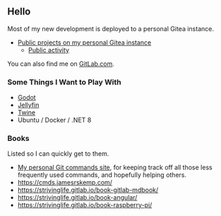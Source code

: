 ## Hello
Most of my new development is deployed to a personal Gitea instance.

- [Public projects on my personal Gitea instance](https://git.ebacher-skemp.com/explore/repos)
    - [Public activity](https://git.ebacher-skemp.com/jamesskemp)

You can also find me on [GitLab.com](https://gitlab.com/strivinglife).

### Some Things I Want to Play With
- [Godot](https://godotengine.org/)
- [Jellyfin](https://jellyfin.org/)
- [Twine](https://twinery.org/)
- Ubuntu / Docker / .NET 8

### Books
Listed so I can quickly get to them.
- [My personal Git commands site](https://git.jamesrskemp.com/), for keeping track off all those less frequently used commands, and hopefully helping others.
- https://cmds.jamesrskemp.com/
- https://strivinglife.gitlab.io/book-gitlab-mdbook/
- https://strivinglife.gitlab.io/book-angular/
- https://strivinglife.gitlab.io/book-raspberry-pi/
